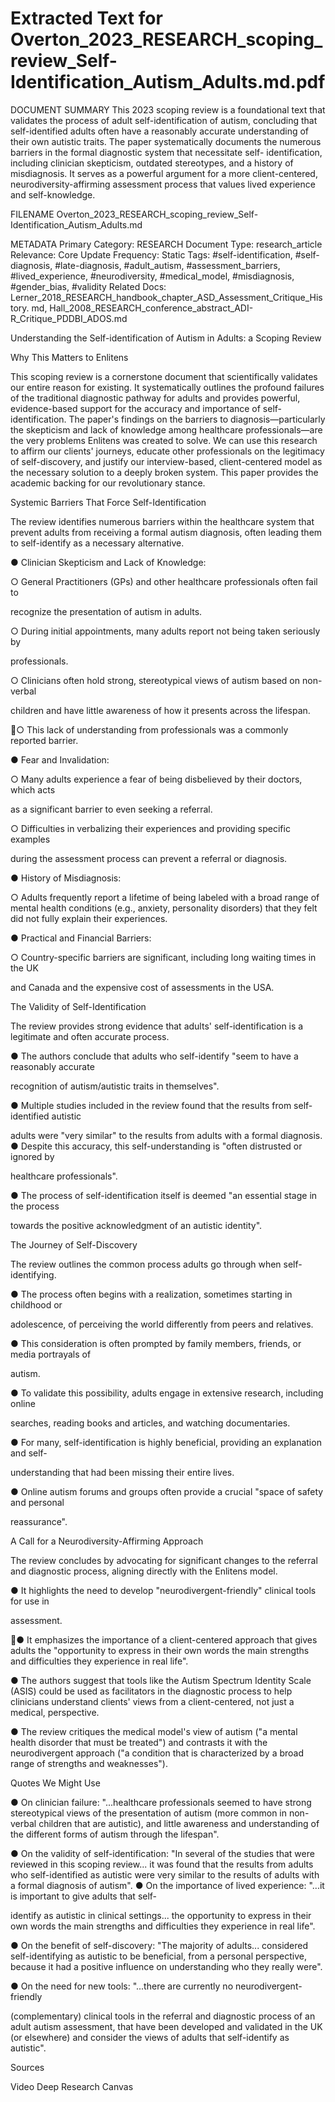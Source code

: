 # Extracted Text for Overton_2023_RESEARCH_scoping_review_Self-Identification_Autism_Adults.md.pdf

DOCUMENT SUMMARY This 2023 scoping review is a foundational text that validates the 
process of adult self-identification of autism, concluding that self-identified adults often have a 
reasonably accurate understanding of their own autistic traits. The paper systematically 
documents the numerous barriers in the formal diagnostic system that necessitate self-
identification, including clinician skepticism, outdated stereotypes, and a history of misdiagnosis.
It serves as a powerful argument for a more client-centered, neurodiversity-affirming 
assessment process that values lived experience and self-knowledge.

FILENAME Overton_2023_RESEARCH_scoping_review_Self-
Identification_Autism_Adults.md

METADATA Primary Category: RESEARCH Document Type: research_article Relevance: 
Core Update Frequency: Static Tags: #self-identification, #self-diagnosis, #late-diagnosis, 
#adult_autism, #assessment_barriers, #lived_experience, #neurodiversity, #medical_model, 
#misdiagnosis, #gender_bias, #validity Related Docs: 
Lerner_2018_RESEARCH_handbook_chapter_ASD_Assessment_Critique_History.
md, Hall_2008_RESEARCH_conference_abstract_ADI-R_Critique_PDDBI_ADOS.md

Understanding the Self-identification of Autism in Adults: a Scoping 
Review

Why This Matters to Enlitens

This scoping review is a cornerstone document that scientifically validates our entire reason for 
existing. It systematically outlines the profound failures of the traditional diagnostic pathway for 
adults and provides powerful, evidence-based support for the accuracy and importance of self-
identification. The paper's findings on the barriers to diagnosis—particularly the skepticism and 
lack of knowledge among healthcare professionals—are the very problems Enlitens was 
created to solve. We can use this research to affirm our clients' journeys, educate other 
professionals on the legitimacy of self-discovery, and justify our interview-based, client-centered
model as the necessary solution to a deeply broken system. This paper provides the academic 
backing for our revolutionary stance.

Systemic Barriers That Force Self-Identification

The review identifies numerous barriers within the healthcare system that prevent adults from 
receiving a formal autism diagnosis, often leading them to self-identify as a necessary 
alternative.

● Clinician Skepticism and Lack of Knowledge:

○ General Practitioners (GPs) and other healthcare professionals often fail to 

recognize the presentation of autism in adults.

○ During initial appointments, many adults report not being taken seriously by 

professionals.

○ Clinicians often hold strong, stereotypical views of autism based on non-verbal 

children and have little awareness of how it presents across the lifespan.

○ This lack of understanding from professionals was a commonly reported barrier.

● Fear and Invalidation:

○ Many adults experience a fear of being disbelieved by their doctors, which acts 

as a significant barrier to even seeking a referral.

○ Difficulties in verbalizing their experiences and providing specific examples 

during the assessment process can prevent a referral or diagnosis.

● History of Misdiagnosis:

○ Adults frequently report a lifetime of being labeled with a broad range of mental 
health conditions (e.g., anxiety, personality disorders) that they felt did not fully 
explain their experiences.

● Practical and Financial Barriers:

○ Country-specific barriers are significant, including long waiting times in the UK 

and Canada and the expensive cost of assessments in the USA.

The Validity of Self-Identification

The review provides strong evidence that adults' self-identification is a legitimate and often 
accurate process.

● The authors conclude that adults who self-identify "seem to have a reasonably accurate 

recognition of autism/autistic traits in themselves".

● Multiple studies included in the review found that the results from self-identified autistic 

adults were "very similar" to the results from adults with a formal diagnosis.
● Despite this accuracy, this self-understanding is "often distrusted or ignored by 

healthcare professionals".

● The process of self-identification itself is deemed "an essential stage in the process 

towards the positive acknowledgment of an autistic identity".

The Journey of Self-Discovery

The review outlines the common process adults go through when self-identifying.

● The process often begins with a realization, sometimes starting in childhood or 

adolescence, of perceiving the world differently from peers and relatives.

● This consideration is often prompted by family members, friends, or media portrayals of 

autism.

● To validate this possibility, adults engage in extensive research, including online 

searches, reading books and articles, and watching documentaries.

● For many, self-identification is highly beneficial, providing an explanation and self-

understanding that had been missing their entire lives.

● Online autism forums and groups often provide a crucial "space of safety and personal 

reassurance".

A Call for a Neurodiversity-Affirming Approach

The review concludes by advocating for significant changes to the referral and diagnostic 
process, aligning directly with the Enlitens model.

● It highlights the need to develop "neurodivergent-friendly" clinical tools for use in 

assessment.

● It emphasizes the importance of a client-centered approach that gives adults the 
"opportunity to express in their own words the main strengths and difficulties they 
experience in real life".

● The authors suggest that tools like the Autism Spectrum Identity Scale (ASIS) could be 
used as facilitators in the diagnostic process to help clinicians understand clients' views 
from a client-centered, not just a medical, perspective.

● The review critiques the medical model's view of autism ("a mental health disorder that 
must be treated") and contrasts it with the neurodivergent approach ("a condition that is 
characterized by a broad range of strengths and weaknesses").

Quotes We Might Use

● On clinician failure: "...healthcare professionals seemed to have strong stereotypical 
views of the presentation of autism (more common in non-verbal children that are 
autistic), and little awareness and understanding of the different forms of autism through 
the lifespan".

● On the validity of self-identification: "In several of the studies that were reviewed in 
this scoping review... it was found that the results from adults who self-identified as 
autistic were very similar to the results of adults with a formal diagnosis of autism".
● On the importance of lived experience: "...it is important to give adults that self-

identify as autistic in clinical settings... the opportunity to express in their own words the 
main strengths and difficulties they experience in real life".

● On the benefit of self-discovery: "The majority of adults... considered self-identifying 
as autistic to be beneficial, from a personal perspective, because it had a positive 
influence on understanding who they really were".

● On the need for new tools: "...there are currently no neurodivergent-friendly 

(complementary) clinical tools in the referral and diagnostic process of an adult autism 
assessment, that have been developed and validated in the UK (or elsewhere) and 
consider the views of adults that self-identify as autistic".

Sources

Video
Deep Research
Canvas

